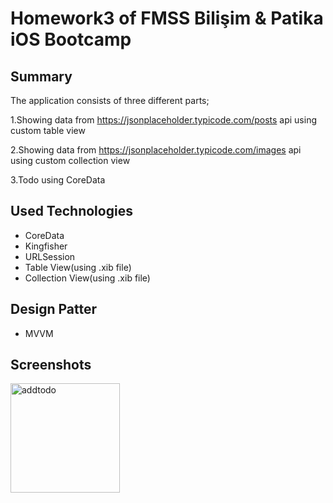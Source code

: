 # Homework3 of FMSS Bilişim & Patika iOS Bootcamp

## Summary
The application consists of three different parts;

1.Showing data from https://jsonplaceholder.typicode.com/posts api using custom table view

2.Showing data from https://jsonplaceholder.typicode.com/images api using custom collection view

3.Todo using CoreData

## Used Technologies
- CoreData
- Kingfisher
- URLSession
- Table View(using .xib file)
- Collection View(using .xib file)


## Design Patter
- MVVM

## Screenshots
<img width="175" alt="addtodo" src="https://user-images.githubusercontent.com/68082820/192355549-2c0cd412-c75e-4280-9e1f-627b1aba9b17.png">
